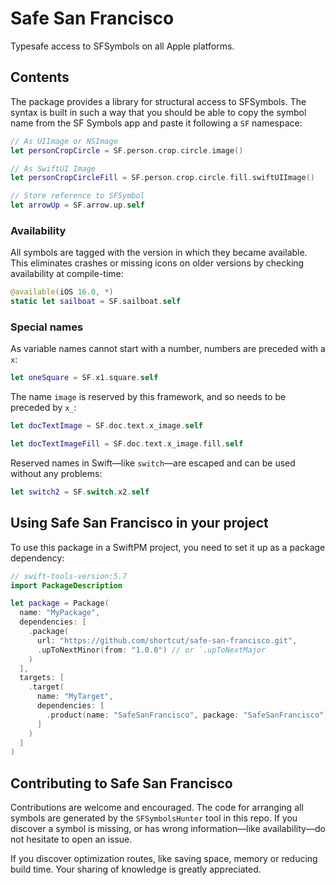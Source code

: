 # Safe San Francisco

Typesafe access to SFSymbols on all Apple platforms.

## Contents

The package provides a library for structural access to SFSymbols. The syntax is built in such a way that you should be able to copy the symbol name from the SF Symbols app and paste it following a `SF` namespace:

```swift
// As UIImage or NSImage
let personCropCircle = SF.person.crop.circle.image()

// As SwiftUI Image
let personCropCircleFill = SF.person.crop.circle.fill.swiftUIImage()

// Store reference to SFSymbol 
let arrowUp = SF.arrow.up.self
```

### Availability

All symbols are tagged with the version in which they became available. This eliminates crashes or missing icons on older versions by checking availability at compile-time:

```swift
@available(iOS 16.0, *)
static let sailboat = SF.sailboat.self
```


### Special names

As variable names cannot start with a number, numbers are preceded with a `x`:
```swift 
let oneSquare = SF.x1.square.self
```

The name `image` is reserved by this framework, and so needs to be preceded by `x_`:
```swift
let docTextImage = SF.doc.text.x_image.self

let docTextImageFill = SF.doc.text.x_image.fill.self
```

Reserved names in Swift—like `switch`—are escaped and can be used without any problems:
```swift 
let switch2 = SF.switch.x2.self
```

## Using Safe San Francisco in your project

To use this package in a SwiftPM project, you need to set it up as a package dependency:
```swift
// swift-tools-version:5.7
import PackageDescription

let package = Package(
  name: "MyPackage",
  dependencies: [
    .package(
      url: "https://github.com/shortcut/safe-san-francisco.git", 
      .upToNextMinor(from: "1.0.0") // or `.upToNextMajor
    )
  ],
  targets: [
    .target(
      name: "MyTarget",
      dependencies: [
        .product(name: "SafeSanFrancisco", package: "SafeSanFrancisco")
      ]
    )
  ]
)
```

## Contributing to Safe San Francisco

Contributions are welcome and encouraged. The code for arranging all symbols are generated by the `SFSymbolsHunter` tool in this repo. If you discover a symbol is missing, or has wrong information—like availability—do not hesitate to open an issue. 

If you discover optimization routes, like saving space, memory or reducing build time. Your sharing of knowledge is greatly appreciated. 

